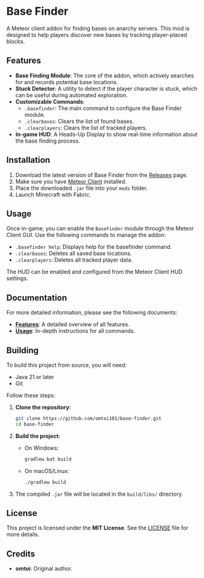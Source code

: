 # Base Finder

A Meteor client addon for finding bases on anarchy servers. This mod is designed to help players discover new bases by tracking player-placed blocks.

## Features

- **Base Finding Module**: The core of the addon, which actively searches for and records potential base locations.
- **Stuck Detector**: A utility to detect if the player character is stuck, which can be useful during automated exploration.
- **Customizable Commands**:
    - `.basefinder`: The main command to configure the Base Finder module.
    - `.clearbases`: Clears the list of found bases.
    - `.clearplayers`: Clears the list of tracked players.
- **In-game HUD**: A Heads-Up Display to show real-time information about the base finding process.

## Installation

1.  Download the latest version of Base Finder from the [Releases](https://github.com/omtoi101/base-finder/releases) page.
2.  Make sure you have [Meteor Client](https://meteorclient.com/) installed.
3.  Place the downloaded `.jar` file into your `mods` folder.
4.  Launch Minecraft with Fabric.

## Usage

Once in-game, you can enable the `BaseFinder` module through the Meteor Client GUI. Use the following commands to manage the addon:

-   `.basefinder help`: Displays help for the basefinder command.
-   `.clearbases`: Deletes all saved base locations.
-   `.clearplayers`: Deletes all tracked player data.

The HUD can be enabled and configured from the Meteor Client HUD settings.

## Documentation

For more detailed information, please see the following documents:

-   [**Features**](./docs/FEATURES.md): A detailed overview of all features.
-   [**Usage**](./docs/USAGE.md): In-depth instructions for all commands.

## Building

To build this project from source, you will need:

-   Java 21 or later
-   Git

Follow these steps:

1.  **Clone the repository:**
    ```sh
    git clone https://github.com/omtoi101/base-finder.git
    cd base-finder
    ```

2.  **Build the project:**
    -   On Windows:
        ```sh
        gradlew.bat build
        ```
    -   On macOS/Linux:
        ```sh
        ./gradlew build
        ```

3.  The compiled `.jar` file will be located in the `build/libs/` directory.

## License

This project is licensed under the **MIT License**. See the [LICENSE](LICENSE) file for more details.

## Credits

-   **omtoi**: Original author.
